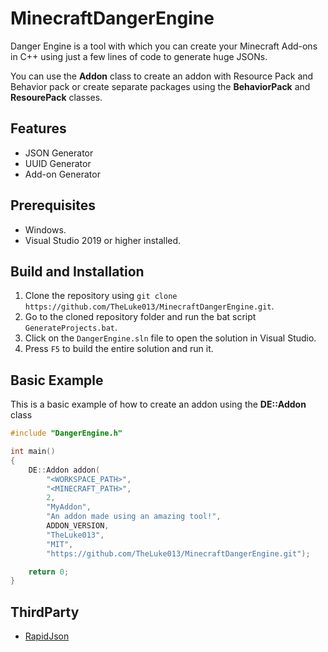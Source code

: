 # MinecraftDangerEngine
Danger Engine is a tool with which you can create your Minecraft Add-ons in C++ using just a few lines of code to generate huge JSONs.

You can use the **Addon** class to create an addon with Resource Pack and Behavior pack or create separate packages using the **BehaviorPack** and **ResourePack** classes.

## Features
- JSON Generator
- UUID Generator
- Add-on Generator

## Prerequisites
- Windows.
- Visual Studio 2019 or higher installed.

## Build and Installation
1. Clone the repository using `git clone https://github.com/TheLuke013/MinecraftDangerEngine.git`.
2. Go to the cloned repository folder and run the bat script `GenerateProjects.bat`.
3. Click on the `DangerEngine.sln` file to open the solution in Visual Studio.
4. Press `F5` to build the entire solution and run it.

## Basic Example
This is a basic example of how to create an addon using the **DE::Addon** class
```cpp
#include "DangerEngine.h"

int main()
{
	DE::Addon addon(
		"<WORKSPACE_PATH>",
		"<MINECRAFT_PATH>",
		2,
		"MyAddon",
		"An addon made using an amazing tool!",
		ADDON_VERSION,
		"TheLuke013",
		"MIT",
		"https://github.com/TheLuke013/MinecraftDangerEngine.git");

	return 0;
}
```

## ThirdParty
- [RapidJson](https://github.com/Tencent/rapidjson.git)
